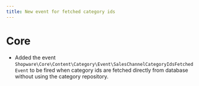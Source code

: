 ```yaml
---
title: New event for fetched category ids
---
```

# Core
* Added the event `Shopware\Core\Content\Category\Event\SalesChannelCategoryIdsFetchedEvent` to be fired when category ids are fetched directly from database without using the category repository.

